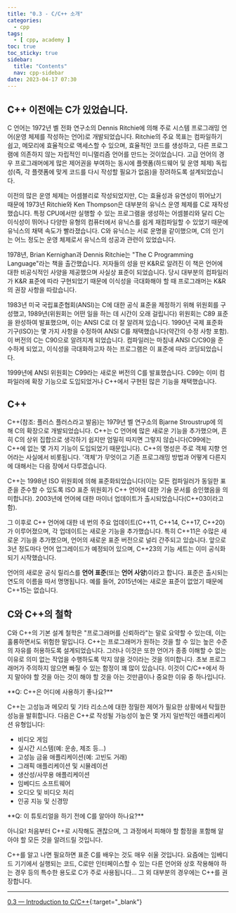 ```yaml
---
title: "0.3 - C/C++ 소개"
categories:
  - cpp
tags:
  - [ cpp, academy ]
toc: true
toc_sticky: true
sidebar:
  title: "Contents"
  nav: cpp-sidebar
date: 2023-04-17 07:30
---
```


## C++ 이전에는 C가 있었습니다.

C 언어는 1972년 벨 전화 연구소의 Dennis Ritchie에 의해 주로 시스템 프로그래밍 언어(운영 체제를 작성하는 언어)로 개발되었습니다. Ritchie의 주요 목표는 컴파일하기 쉽고, 메모리에 효율적으로
액세스할 수 있으며, 효율적인 코드를 생성하고, 다른 프로그램에 의존하지 않는 자립적인 미니멀리즘 언어를 만드는 것이었습니다. 고급 언어의 경우 프로그래머에게 많은 제어권을 부여하는 동시에 플랫폼(하드웨어 및 운영
체제) 독립성(즉, 각 플랫폼에 맞게 코드를 다시 작성할 필요가 없음)을 장려하도록 설계되었습니다.

이전의 많은 운영 체제는 어셈블리로 작성되었지만, C는 효율성과 유연성이 뛰어났기 때문에 1973년 Ritchie와 Ken Thompson은 대부분의 유닉스 운영 체제를 C로 재작성했습니다. 특정 CPU에서만 실행할
수 있는 프로그램을 생성하는 어셈블리와 달리 C는 이식성이 뛰어나 다양한 유형의 컴퓨터에서 유닉스를 쉽게 재컴파일할 수 있었기 때문에 유닉스의 채택 속도가 빨라졌습니다. C와 유닉스는 서로 운명을 같이했으며, C의
인기는 어느 정도는 운영 체제로서 유닉스의 성공과 관련이 있었습니다.

1978년, Brian Kernighan과 Dennis Ritchie는 "The C Programming Language"라는 책을 출간했습니다. 저자들의 성을 딴 K&R로 알려진 이 책은 언어에 대한 비공식적인
사양을 제공했으며 사실상 표준이 되었습니다. 당시 대부분의 컴파일러가 K&R 표준에 따라 구현되었기 때문에 이식성을 극대화해야 할 때 프로그래머는 K&R의 권장 사항을 따랐습니다.

1983년 미국 국립표준협회(ANSI)는 C에 대한 공식 표준을 제정하기 위해 위원회를 구성했고, 1989년(위원회는 어떤 일을 하는 데 시간이 오래 걸립니다) 위원회는 C89 표준을 완성하여 발표했으며, 이는
ANSI C로 더 잘 알려져 있습니다. 1990년 국제 표준화 기구(ISO)는 몇 가지 사항을 수정하여 ANSI C를 채택했습니다(약간의 수정 사항 포함). 이 버전의 C는 C90으로 알려지게 되었습니다. 컴파일러는
마침내 ANSI C/C90을 준수하게 되었고, 이식성을 극대화하고자 하는 프로그램은 이 표준에 따라 코딩되었습니다.

1999년에 ANSI 위원회는 C99라는 새로운 버전의 C를 발표했습니다. C99는 이미 컴파일러에 확장 기능으로 도입되었거나 C++에서 구현된 많은 기능을 채택했습니다.

## C++

C++(참조: 플러스 플러스라고 발음)는 1979년 벨 연구소의 Bjarne Stroustrup에 의해 C의 확장으로 개발되었습니다. C++는 C 언어에 많은 새로운 기능을 추가했으며, 흔히 C의 상위 집합으로
생각하기 쉽지만 엄밀히 따지면 그렇지 않습니다(C99에는 C++에 없는 몇 가지 기능이 도입되었기 때문입니다). C++의 명성은 주로 객체 지향 언어라는 사실에서 비롯됩니다. '객체'가 무엇이고 기존 프로그래밍
방법과 어떻게 다른지에 대해서는 다음 장에서 다루겠습니다.

C++는 1998년 ISO 위원회에 의해 표준화되었습니다(이는 모든 컴파일러가 동일한 표준을 준수할 수 있도록 ISO 표준 위원회가 C++ 언어에 대한 기술 문서를 승인했음을 의미합니다). 2003년에 언어에 대한
마이너 업데이트가 출시되었습니다(C++03이라고 함).

그 이후로 C++ 언어에 대한 네 번의 주요 업데이트(C++11, C++14, C++17, C++20)가 이루어졌으며, 각 업데이트는 새로운 기능을 추가했습니다. 특히 C++11은 수많은 새로운 기능을 추가했으며,
언어의 새로운 표준 버전으로 널리 간주되고 있습니다. 앞으로 3년 정도마다 언어 업그레이드가 예정되어 있으며, C++23의 기능 세트는 이미 공식화되기 시작했습니다.

언어의 새로운 공식 릴리스를 **언어 표준**(또는 **언어 사양**)이라고 합니다. 표준은 출시되는 연도의 이름을 따서 명명됩니다. 예를 들어, 2015년에는 새로운 표준이 없었기 때문에 C++15는 없습니다.

## C와 C++의 철학

C와 C++의 기본 설계 철학은 "프로그래머를 신뢰하라"는 말로 요약할 수 있는데, 이는 훌륭하면서도 위험한 말입니다. C++는 프로그래머가 원하는 것을 할 수 있는 높은 수준의 자유를 허용하도록 설계되었습니다.
그러나 이것은 또한 언어가 종종 이해할 수 없는 이유로 의미 없는 작업을 수행하도록 막지 않을 것이라는 것을 의미합니다. 초보 프로그래머가 주의하지 않으면
빠질 수 있는 함정이 꽤 많이 있습니다. 이것이 C/C++에서 하지 말아야 할 것을 아는 것이 해야 할 것을 아는 것만큼이나 중요한 이유 중 하나입니다.

<div class="notice--info" markdown="1">
<span class="notice-title">
**Q: C++은 어디에 사용하기 좋나요?**
</span>

C++는 고성능과 메모리 및 기타 리소스에 대한 정밀한 제어가 필요한 상황에서 탁월한 성능을 발휘합니다. 다음은 C++로 작성될 가능성이 높은 몇 가지 일반적인 애플리케이션 유형입니다:

- 비디오 게임
- 실시간 시스템(예: 운송, 제조 등...)
- 고성능 금융 애플리케이션(예: 고빈도 거래)
- 그래픽 애플리케이션 및 시뮬레이션
- 생산성/사무용 애플리케이션
- 임베디드 소프트웨어
- 오디오 및 비디오 처리
- 인공 지능 및 신경망

</div>

<div class="notice--info" markdown="1">
<span class="notice-title">
**Q: 이 튜토리얼을 하기 전에 C를 알아야 하나요?**
</span>

아니요! 처음부터 C++로 시작해도 괜찮으며, 그 과정에서 피해야 할 함정을 포함해 알아야 할 모든 것을 알려드릴 것입니다.

C++를 알고 나면 필요하면 표준 C를 배우는 것도 매우 쉬울 것입니다. 요즘에는 임베디드 기기에서 실행되는 코드, 
C로만 인터페이스할 수 있는 다른 언어와 상호 작용해야 하는 경우 등의 특수한 용도로 C가 주로 사용됩니다... 그 외 대부분의 경우에는 C++를 권장합니다.
</div>

---

[0.3 — Introduction to C/C++](https://www.learncpp.com/cpp-tutorial/introduction-to-cplusplus/){:target="_blank"}

[//]: # (<div class="notice--info" markdown="1">)
[//]: # (<span class="notice-title">)
[//]: # (**Q: 다른 프로그래밍 언어를 위한 비슷한 사이트가 있나요?**)
[//]: # (</span>)
[//]: # ()
[//]: # (아니요. 그러려면 저를 몇 번 복제해야 합니다.)
[//]: # (</div>)
